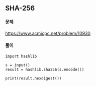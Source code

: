 ## SHA-256

#### 문제
https://www.acmicpc.net/problem/10930

#### 풀이
``` python3
import hashlib

s = input()
result = hashlib.sha256(s.encode())

print(result.hexdigest())
```
